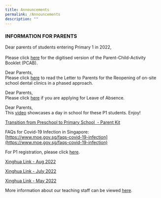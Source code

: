 ```yaml
---
title: Announcements
permalink: /Announcements
description: ""
---
```

### INFORMATION FOR PARENTS

  

Dear parents of students entering Primary 1 in 2022,  
   
Please click [here]() for the digitised version of the Parent-Child-Activity Booklet (PCAB).  
  
Dear Parents,  
Please click [here](/files/Parents/Letters%20to%20Parents%20%20%20Xinghua/06%2007%2021%20%20Phase3HA%20reopening%20of%20school%20dental%20clinics%20Letter%20to%20Primary%20Parents.pdf) to read the Letter to Parents for the Reopening of on-site school dental clinics in a phased approach.  
  
Dear Parents,  
Please click [here](https://form.gov.sg/60bf165946dcc80011856bf5) if you are applying for Leave of Absence.  
  
Dear Parents,   
This [video](https://xinghuapri.moe.edu.sg/others/p1-virtual-tour-2021) showcases a day in school for these P1 students. Enjoy!   
  
[Transition from Preschool to Primary School  - Parent Kit](https://xinghuapri.moe.edu.sg/qql/slot/u172/Information%20for%20Parents/Announcements/b.%20Parent%20Kit%20-%20Preschool%20to%20Primary%20School%20Transition.pdf)  
  
FAQs for Covid-19 Infection in Singapore:   
[https://www.moe.gov.sg/faqs-covid-19-infection](https://www.moe.gov.sg/faqs-covid-19-infection)  
  
For P1 registration, please click [here](https://www.moe.gov.sg/primary/p1-registration).  
  
[Xinghua Link - Aug 2022](https://xinghuapri.moe.edu.sg/qql/slot/u172/Information%20for%20Parents/Letters%20to%20Parents/2022/XH%20Link_August%202022.pdf)  
  
[Xinghua Link - July 2022](https://xinghuapri.moe.edu.sg/qql/slot/u172/Information%20for%20Parents/Letters%20to%20Parents/2022/XH%20Link_July%202022.pdf)  
  
[Xinghua Link - May 2022](https://xinghuapri.moe.edu.sg/qql/slot/u172/Information%20for%20Parents/Letters%20to%20Parents/2022/XINGHUA%20LINK%20MAY%202022.pdf)  
  
More information about our teaching staff can be viewed [here](https://xinghuapri.moe.edu.sg/staff/teachers).